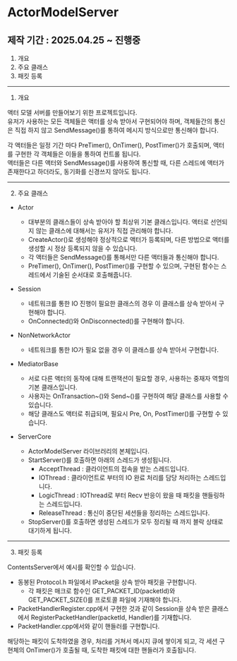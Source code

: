  # ActorModelServer

## 제작 기간 : 2025.04.25 ~ 진행중

1. 개요
2. 주요 클래스
3. 패킷 등록

---

1. 개요

액터 모델 서버를 만들어보기 위한 프로젝트입니다.    
유저가 사용하는 모든 객체들은 액터를 상속 받아서 구현되어야 하며, 객체들간의 통신은 직접 하지 않고 SendMessage()를 통하여 메시지 방식으로만 통신해야 합니다.  

각 액터들은 일정 기간 마다 PreTimer(), OnTimer(), PostTimer()가 호출되며, 액터를 구현한 각 객체들은 이들을 통하여 컨트롤 됩니다.  
액터들은 다른 액터와 SendMessage()를 사용하여 통신할 때, 다른 스레드에 액터가 존재한다고 하더라도, 동기화를 신경쓰지 않아도 됩니다.  


---

2. 주요 클래스

* Actor 
	* 대부분의 클래스들이 상속 받아야 할 최상위 기본 클래스입니다. 액터로 선언되지 않는 클래스에 대해서는 유저가 직접 관리해야 합니다.
	* CreateActor()로 생성해야 정상적으로 액터가 등록되며, 다른 방법으로 액터를 생성할 시 정상 등록되지 않을 수 있습니다.
	* 각 액터들은 SendMessage()를 통해서만 다른 액터들과 통신해야 합니다.
	* PreTimer(), OnTimer(), PostTimer()를 구현할 수 있으며, 구현된 함수는 스레드에서 기술된 순서대로 호출해줍니다.

* Session
	* 네트워크를 통한 IO 진행이 필요한 클래스의 경우 이 클래스를 상속 받아서 구현해야 합니다.
	* OnConnected()와 OnDisconnected()를 구현해야 합니다.

* NonNetworkActor
	* 네트워크를 통한 IO가 필요 없을 경우 이 클래스를 상속 받아서 구현합니다.

* MediatorBase
	* 서로 다른 액터의 동작에 대해 트랜잭션이 필요할 경우, 사용하는 중재자 역할의 기본 클래스입니다.
	* 사용자는 OnTransaction~()와 Send~()를 구현하여 해당 클래스를 사용할 수 있습니다.
	* 해당 클래스도 액터로 취급되며, 필요시 Pre, On, PostTimer()를 구현할 수 있습니다.  

* ServerCore
	* ActorModelServer 라이브러리의 본체입니다.
	* StartServer()를 호출하면 아래의 스레드가 생성됩니다.
		* AcceptThread : 클라이언트의 접속을 받는 스레드입니다.
		* IOThread : 클라이언트로 부터의 IO 완료 처리를 담당 처리하는 스레드입니다.
		* LogicThread : IOThread로 부터 Recv 반응이 왔을 때 패킷을 핸들링하는 스레드입니다.
		* ReleaseThread : 통신이 중단된 세션들을 정리하는 스레드입니다.
	* StopServer()를 호출하면 생성된 스레드가 모두 정리될 때 까지 블락 상태로 대기하게 됩니다.

---

3. 패킷 등록

ContentsServer에서 예시를 확인할 수 있습니다.  

* 동봉된 Protocol.h 파일에서 IPacket을 상속 받아 패킷을 구현합니다.
	* 각 패킷은 매크로 함수인 GET_PACKET_ID(packetId)와 GET_PACKET_SIZE()를 프로토콜 파일에 기재해야 합니다.
* PacketHandlerRegister.cpp에서 구현한 것과 같이 Session을 상속 받은 클래스에서 RegisterPacketHandler(packetId, Handler)를 기재합니다.
* PacketHandler.cpp에서와 같이 핸들러를 구현합니다.

해당하는 패킷이 도착하였을 경우, 처리를 거쳐서 메시지 큐에 쌓이게 되고, 각 세션 구현체의 OnTimer()가 호출될 때, 도착한 패킷에 대한 핸들러가 호출됩니다.